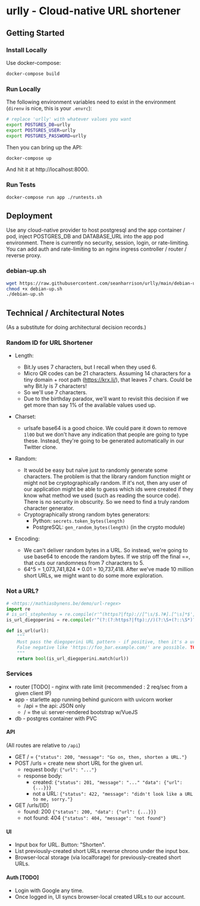 # urlly - Cloud-native URL shortener

## Getting Started 

### Install Locally
Use docker-compose:
```bash
docker-compose build
```

### Run Locally
The following environment variables need to exist in the environment (`direnv` is nice,
this is your `.envrc`):
```bash
# replace 'urlly' with whatever values you want
export POSTGRES_DB=urlly
export POSTGRES_USER=urlly
export POSTGRES_PASSWORD=urlly
```
Then you can bring up the API:
```bash
docker-compose up
```
And hit it at http://localhost:8000.

### Run Tests
```bash
docker-compose run app ./runtests.sh
```

## Deployment
Use any cloud-native provider to host postgresql and the app container / pod, inject POSTGRES_DB and DATABASE_URL into the app pod environment. There is currently no security, session, login, or rate-limiting. You can add auth and rate-limiting to an nginx ingress controller / router / reverse proxy.

### debian-up.sh
```bash
wget https://raw.githubusercontent.com/seanharrison/urlly/main/debian-up.sh
chmod +x debian-up.sh
./debian-up.sh
```

## Technical / Architectural Notes
(As a substitute for doing architectural decision records.)

### Random ID for URL Shortener

* Length: 
    * Bit.ly uses 7 characters, but I recall when they used 6. 
    * Micro QR codes can be 21 characters. Assuming 14 characters for a tiny domain + root path (https://krx.li/), that leaves 7 chars. Could be why Bit.ly is 7 characters!
    * So we'll use 7 characters.
    * Due to the birthday paradox, we'll want to revisit this decision if we get more than say 1% of the available values used up. 

* Charset:
    * urlsafe base64 is a good choice. We could pare it down to remove `1l0O` but we don't have any indication that people are going to type these. Instead, they're going to be generated automatically in our Twitter clone.

* Random:
    * It would be easy but naïve just to randomly generate some characters. The problem is that the library random function might or might not be cryptographically random. If it's not, then any user of our application might be able to guess which ids were created if they know what method we used (such as reading the source code). There is no security in obscurity. So we need to find a truly random character generator.
    * Cryptographically strong random bytes generators: 
        * Python: `secrets.token_bytes(length)`
        * PostgreSQL: `gen_random_bytes(length)` (in the crypto module)

* Encoding:
    * We can't deliver random bytes in a URL. So instead, we're going to use base64 to encode the random bytes. If we strip off the final ==, that cuts our randomness from 7 characters to 5.
    * 64^5 = 1,073,741,824 * 0.01 = 10,737,418. After we've made 10 million short URLs, we might want to do some more exploration.

### Not a URL?
```python
# <https://mathiasbynens.be/demo/url-regex>
import re
# is_url_stephenhay = re.compile(r'^(https?|ftp)://[^\s/$.?#].[^\s]*$', re.I)
is_url_diegoperini = re.compile(r'^(?:(?:https?|ftp)://)(?:\S+(?::\S*)?@)?(?:(?!10(?:\.\d{1,3}){3})(?!127(?:\.\d{1,3}){3})(?!169\.254(?:\.\d{1,3}){2})(?!192\.168(?:\.\d{1,3}){2})(?!172\.(?:1[6-9]|2\d|3[0-1])(?:\.\d{1,3}){2})(?:[1-9]\d?|1\d\d|2[01]\d|22[0-3])(?:\.(?:1?\d{1,2}|2[0-4]\d|25[0-5])){2}(?:\.(?:[1-9]\d?|1\d\d|2[0-4]\d|25[0-4]))|(?:(?:[a-z\u00a1-\uffff0-9]+-?)*[a-z\u00a1-\uffff0-9]+)(?:\.(?:[a-z\u00a1-\uffff0-9]+-?)*[a-z\u00a1-\uffff0-9]+)*(?:\.(?:[a-z\u00a1-\uffff]{2,})))(?::\d{2,5})?(?:/[^\s]*)?$', re.I)

def is_url(url):
    """
    Must pass the diegoperini URL pattern - if positive, then it's a url.
    False negative like 'https://foo_bar.example.com/' are possible. TODO: fix that.
    """
    return bool(is_url_diegoperini.match(url))
```

### Services

* router [TODO] - nginx with rate limit (recommended    : 2 req/sec from a given client IP)
* app - starlette app running behind gunicorn with uvicorn worker
    * /api = the api: JSON only
    * / = the ui: server-rendered bootstrap w/VueJS
* db - postgres container with PVC

#### API
(All routes are relative to `/api`)

* GET / = `{"status": 200, "message": "Go on, then, shorten a URL."}`
* POST /urls = create new short URL for the given url.
    * request body: `{"url": "..."}`
    * response body: 
        * created: `{"status": 201, "message": "..." "data": {"url": {...}}}`
        * not a URL: `{"status": 422, "message": "didn't look like a URL to me, sorry."}`
* GET /urls/[ID]
    * found: 200 `{"status": 200, "data": {"url": {...}}}`
    * not found: 404 `{"status": 404, "message": "not found"}`

#### UI

* Input box for URL. Button: "Shorten".
* List previously-created short URLs reverse chrono under the input box.
* Browser-local storage (via localforage) for previously-created short URLs.

#### Auth [TODO]

* Login with Google any time.
* Once logged in, UI syncs browser-local created URLs to our account.

